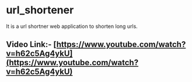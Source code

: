 # url_shortener
It is a url shortner web application to shorten long urls.
## Video Link:- [https://www.youtube.com/watch?v=h62c5Ag4ykU](https://www.youtube.com/watch?v=h62c5Ag4ykU)

